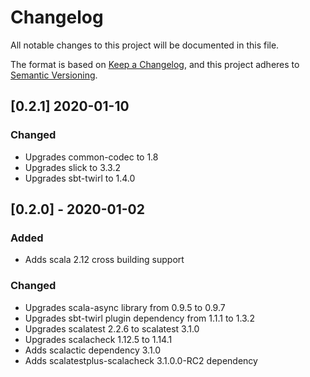# Changelog
All notable changes to this project will be documented in this file.

The format is based on [Keep a Changelog](https://keepachangelog.com/en/1.0.0/),
and this project adheres to [Semantic Versioning](https://semver.org/spec/v2.0.0.html).

## [0.2.1] 2020-01-10
### Changed 
- Upgrades common-codec to 1.8
- Upgrades slick to 3.3.2
- Upgrades sbt-twirl to 1.4.0

## [0.2.0] - 2020-01-02
### Added
- Adds scala 2.12 cross building support 

### Changed
- Upgrades scala-async library from 0.9.5 to 0.9.7
- Upgrades sbt-twirl plugin dependency from 1.1.1 to 1.3.2
- Upgrades scalatest 2.2.6 to scalatest 3.1.0
- Upgrades scalacheck 1.12.5 to 1.14.1 
- Adds scalactic dependency 3.1.0
- Adds scalatestplus-scalacheck 3.1.0.0-RC2 dependency
